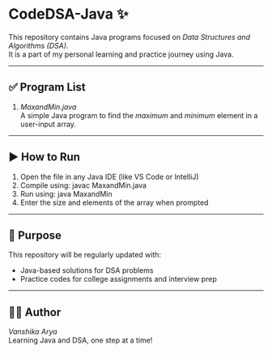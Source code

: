 # CodeDSA-Java ✨

This repository contains Java programs focused on *Data Structures and Algorithms (DSA)*.  
It is a part of my personal learning and practice journey using Java.

---

## ✅ Program List

1. *MaxandMin.java*  
   A simple Java program to find the *maximum* and *minimum* element in a user-input array.

---

## ▶ How to Run

1. Open the file in any Java IDE (like VS Code or IntelliJ)
2. Compile using: javac MaxandMin.java
3. Run using: java MaxandMin
4. Enter the size and elements of the array when prompted

---

## 🎯 Purpose

This repository will be regularly updated with:
- Java-based solutions for DSA problems
- Practice codes for college assignments and interview prep

---

## 👩‍💻 Author

*Vanshika Arya*  
Learning Java and DSA, one step at a time!
